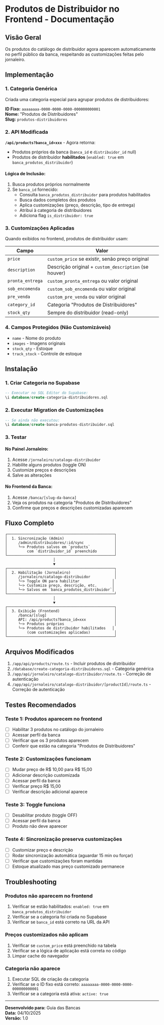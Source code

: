 # Produtos de Distribuidor no Frontend - Documentação

## Visão Geral

Os produtos do catálogo de distribuidor agora aparecem automaticamente no perfil público da banca, respeitando as customizações feitas pelo jornaleiro.

## Implementação

### 1. Categoria Genérica
Criada uma categoria especial para agrupar produtos de distribuidores:

**ID Fixo:** `aaaaaaaa-0000-0000-0000-000000000001`  
**Nome:** "Produtos de Distribuidores"  
**Slug:** `produtos-distribuidores`

### 2. API Modificada

**`/api/products?banca_id=xxx`** - Agora retorna:
- Produtos próprios da banca (`banca_id` e `distribuidor_id` null)
- Produtos de distribuidor **habilitados** (`enabled: true` em `banca_produtos_distribuidor`)

#### Lógica de Inclusão:
1. Busca produtos próprios normalmente
2. Se `banca_id` fornecido:
   - Consulta `banca_produtos_distribuidor` para produtos habilitados
   - Busca dados completos dos produtos
   - Aplica customizações (preço, descrição, tipo de entrega)
   - Atribui à categoria de distribuidores
   - Adiciona flag `is_distribuidor: true`

### 3. Customizações Aplicadas

Quando exibidos no frontend, produtos de distribuidor usam:

| Campo | Valor |
|-------|-------|
| `price` | `custom_price` se existir, senão preço original |
| `description` | Descrição original + `custom_description` (se houver) |
| `pronta_entrega` | `custom_pronta_entrega` ou valor original |
| `sob_encomenda` | `custom_sob_encomenda` ou valor original |
| `pre_venda` | `custom_pre_venda` ou valor original |
| `category_id` | Categoria "Produtos de Distribuidores" |
| `stock_qty` | Sempre do distribuidor (read-only) |

### 4. Campos Protegidos (Não Customizáveis)

- `name` - Nome do produto
- `images` - Imagens originais
- `stock_qty` - Estoque
- `track_stock` - Controle de estoque

## Instalação

### 1. Criar Categoria no Supabase
```sql
-- Executar no SQL Editor do Supabase:
\i database/create-categoria-distribuidores.sql
```

### 2. Executar Migration de Customizações
```sql
-- Se ainda não executou:
\i database/create-banca-produtos-distribuidor.sql
```

### 3. Testar

#### No Painel Jornaleiro:
1. Acesse `/jornaleiro/catalogo-distribuidor`
2. Habilite alguns produtos (toggle ON)
3. Customize preços e descrições
4. Salve as alterações

#### No Frontend da Banca:
1. Acesse `/banca/[slug-da-banca]`
2. Veja os produtos na categoria "Produtos de Distribuidores"
3. Confirme que preços e descrições customizadas aparecem

## Fluxo Completo

```
┌─────────────────────────────────────────────────┐
│  1. Sincronização (Admin)                       │
│     /admin/distribuidores/:id/sync              │
│     └─> Produtos salvos em `products`           │
│         com `distribuidor_id` preenchido        │
└─────────────────────────────────────────────────┘
                      │
                      ▼
┌─────────────────────────────────────────────────┐
│  2. Habilitação (Jornaleiro)                    │
│     /jornaleiro/catalogo-distribuidor           │
│     └─> Toggle ON para habilitar               │
│     └─> Customiza preço, descrição, etc.       │
│     └─> Salvos em `banca_produtos_distribuidor`│
└─────────────────────────────────────────────────┘
                      │
                      ▼
┌─────────────────────────────────────────────────┐
│  3. Exibição (Frontend)                         │
│     /banca/[slug]                               │
│     API: /api/products?banca_id=xxx             │
│     └─> Produtos próprios                       │
│     └─> Produtos de distribuidor habilitados   │
│         (com customizações aplicadas)           │
└─────────────────────────────────────────────────┘
```

## Arquivos Modificados

1. `/app/api/products/route.ts` - Incluir produtos de distribuidor
2. `/database/create-categoria-distribuidores.sql` - Categoria genérica
3. `/app/api/jornaleiro/catalogo-distribuidor/route.ts` - Correção de autenticação
4. `/app/api/jornaleiro/catalogo-distribuidor/[productId]/route.ts` - Correção de autenticação

## Testes Recomendados

### Teste 1: Produtos aparecem no frontend
- [ ] Habilitar 3 produtos no catálogo do jornaleiro
- [ ] Acessar perfil da banca
- [ ] Verificar que os 3 produtos aparecem
- [ ] Conferir que estão na categoria "Produtos de Distribuidores"

### Teste 2: Customizações funcionam
- [ ] Mudar preço de R$ 10,00 para R$ 15,00
- [ ] Adicionar descrição customizada
- [ ] Acessar perfil da banca
- [ ] Verificar preço R$ 15,00
- [ ] Verificar descrição adicional aparece

### Teste 3: Toggle funciona
- [ ] Desabilitar produto (toggle OFF)
- [ ] Acessar perfil da banca
- [ ] Produto não deve aparecer

### Teste 4: Sincronização preserva customizações
- [ ] Customizar preço e descrição
- [ ] Rodar sincronização automática (aguardar 15 min ou forçar)
- [ ] Verificar que customizações foram mantidas
- [ ] Estoque atualizado mas preço customizado permanece

## Troubleshooting

### Produtos não aparecem no frontend
1. Verificar se estão habilitados: `enabled: true` em `banca_produtos_distribuidor`
2. Verificar se a categoria foi criada no Supabase
3. Verificar se `banca_id` está correto na URL da API

### Preços customizados não aplicam
1. Verificar se `custom_price` está preenchido na tabela
2. Verificar se a lógica de aplicação está correta no código
3. Limpar cache do navegador

### Categoria não aparece
1. Executar SQL de criação da categoria
2. Verificar se o ID fixo está correto: `aaaaaaaa-0000-0000-0000-000000000001`
3. Verificar se a categoria está ativa: `active: true`

---

**Desenvolvido para:** Guia das Bancas  
**Data:** 04/10/2025  
**Versão:** 1.0
